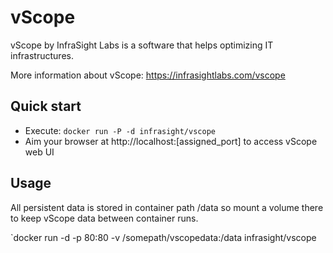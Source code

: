 vScope
=============

vScope by InfraSight Labs is a software that helps optimizing IT infrastructures.

More information about vScope: https://infrasightlabs.com/vscope

Quick start
-----------

  - Execute: `docker run -P -d infrasight/vscope`
  - Aim your browser at http://localhost:[assigned_port] to access vScope web UI


Usage
-----

All persistent data is stored in container path /data so mount a volume there to keep vScope data between container runs.

`docker run -d -p 80:80 -v /somepath/vscopedata:/data infrasight/vscope

